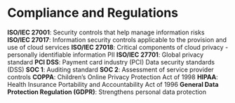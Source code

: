 # Compliance and Regulations
**ISO/IEC 27001**: Security controls that help manage information risks
**ISO/IEC 27017**: Information security controls applicable to the provision and use of cloud services
**ISO/IEC 27018**: Critical components of cloud privacy - personally identifiable information PII
**ISO/IEC 27701**: Global privacy standard
**PCI DSS**: Payment card industry (PCI) Data security standards (DSS)
**SOC 1**: Auditing standard
**SOC 2**: Assessment of service provider controls
**COPPA**: Children’s Online Privacy Protection Act of 1998
**HIPAA**: Health Insurance Portability and Accountability Act of 1996
**General Data Protection Regulation (GDPR)**: Strengthens personal data protection
